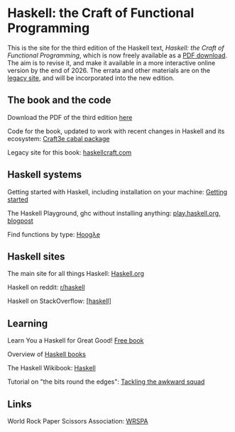 # Haskell: the Craft of Functional Programming

This is the site for the third edition of the Haskell text, *Haskell: the Craft of Functional Programming*,  which is now freely available as a [PDF download](craft3e.pdf). The aim is to revise it, and make it available in a more interactive online version by the end of 2026. The errata and other materials are on the [legacy site](https://www.haskellcraft.com/), and will be incorporated into the new edition.

## The book and the code

Download the PDF of the third edition [here](craft3e.pdf)

Code for the book, updated to work with recent changes in Haskell and its ecosystem: [Craft3e cabal package](https://hackage.haskell.org/package/Craft3e)

Legacy site for this book: [haskellcraft.com](https://www.haskellcraft.com/)

## Haskell systems

Getting started with Haskell, including installation on your machine: [Getting started](https://www.haskell.org/get-started/)

The Haskell Playground, ghc without installing anything: [play.haskell.org](https://play.haskell.org), [blogpost](https://blog.haskell.org/the-haskell-playground/)

Find functions by type: [Hoogλe](https://hoogle.haskell.org)

## Haskell sites

The main site for all things Haskell: [Haskell.org](http://www.haskell.org/haskellwiki/Haskell)

Haskell on reddit: [r/haskell](https://www.reddit.com/r/haskell/)

Haskell on StackOverflow: [[haskell]](https://stackoverflow.com/questions/tagged/haskell)

## Learning

Learn You a Haskell for Great Good! [Free book](https://learnyouahaskell.com)

Overview of [Haskell books](https://wiki.haskell.org/index.php?title=Books)

The Haskell Wikibook: [Haskell](https://en.wikibooks.org/wiki/Haskell)

Tutorial on "the bits round the edges": [Tackling the awkward squad](https://www.microsoft.com/en-us/research/publication/tackling-awkward-squad-monadic-inputoutput-concurrency-exceptions-foreign-language-calls-haskell/)

## Links

World Rock Paper Scissors Association: [WRSPA](https://wrpsa.com)


